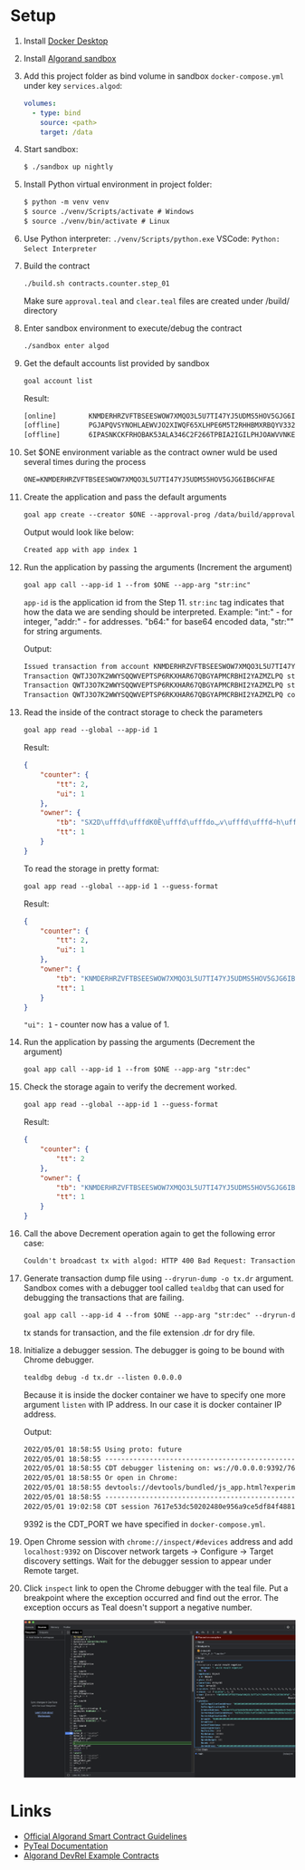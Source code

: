 # Setup

1. Install [Docker Desktop](https://www.docker.com/products/docker-desktop)
2. Install [Algorand sandbox](https://github.com/algorand/sandbox)
3. Add this project folder as bind volume in sandbox `docker-compose.yml` under key `services.algod`:
    ```yml
    volumes:
      - type: bind
        source: <path>
        target: /data
    ```
4. Start sandbox:
    ```txt
    $ ./sandbox up nightly
    ```
5. Install Python virtual environment in project folder:
    ```txt
    $ python -m venv venv
    $ source ./venv/Scripts/activate # Windows
    $ source ./venv/bin/activate # Linux
    ```
6. Use Python interpreter: `./venv/Scripts/python.exe`
    VSCode: `Python: Select Interpreter`

7. Build the contract
   ```txt
   ./build.sh contracts.counter.step_01
   ```
   Make sure `approval.teal` and `clear.teal` files are created under /build/ directory

8. Enter sandbox environment to execute/debug the contract
    ```txt
    ./sandbox enter algod
    ```
9. Get the default accounts list provided by sandbox
    ```txt
    goal account list
    ```

    Result:
    ```txt
    [online]        KNMDERHRZVFTBSEESWOW7XMQO3L5U7TI47YJ5UDMS5HOV5GJG6IB6CHFAE      KNMDERHRZVFTBSEESWOW7XMQO3L5U7TI47YJ5UDMS5HOV5GJG6IB6CHFAE      4000112000000000 microAlgos
    [offline]       PGJAPQVSYNOHLAEWVJO2XIWQF65XLHPE6M5T2RHHBMXRBQYV332L6NJ4GE      PGJAPQVSYNOHLAEWVJO2XIWQF65XLHPE6M5T2RHHBMXRBQYV332L6NJ4GE      1000028000000000 microAlgos
    [offline]       6IPASNKCKFRHOBAK53ALA346C2F266TPBIA2IGILPHJOAWVVNKEGCZRBLM      6IPASNKCKFRHOBAK53ALA346C2F266TPBIA2IGILPHJOAWVVNKEGCZRBLM      4000112000000000 microAlgos
    ```
10. Set $ONE environment variable as the contract owner wuld be used several times during the process
    ```txt
    ONE=KNMDERHRZVFTBSEESWOW7XMQO3L5U7TI47YJ5UDMS5HOV5GJG6IB6CHFAE
    ```
11. Create the application and pass the default arguments
    ```txt
    goal app create --creator $ONE --approval-prog /data/build/approval.teal --clear-prog /data/build/clear.teal --global-byteslices 1 --global-ints 1 --local-byteslices 0 --local-ints 0
    ```
    Output would look like below:
    ```txt
    Created app with app index 1
    ```
12. Run the application by passing the arguments (Increment the argument)
    ```txt
    goal app call --app-id 1 --from $ONE --app-arg "str:inc"
    ```
    `app-id` is the application id from the Step 11.
    `str:inc` tag indicates that how the data we are sending should be interpreted. Example: "int:" - for integer, "addr:" - for addresses. "b64:" for base64 encoded data, "str:"" for string arguments.

    Output:
    ```txt
    Issued transaction from account KNMDERHRZVFTBSEESWOW7XMQO3L5U7TI47YJ5UDMS5HOV5GJG6IB6CHFAE, txid QWTJ3O7K2WWYSQQWVEPTSP6RKXHAR67QBGYAPMCRBHI2YAZMZLPQ (fee 1000)
    Transaction QWTJ3O7K2WWYSQQWVEPTSP6RKXHAR67QBGYAPMCRBHI2YAZMZLPQ still pending as of round 1209
    Transaction QWTJ3O7K2WWYSQQWVEPTSP6RKXHAR67QBGYAPMCRBHI2YAZMZLPQ still pending as of round 1210
    Transaction QWTJ3O7K2WWYSQQWVEPTSP6RKXHAR67QBGYAPMCRBHI2YAZMZLPQ committed in round 1211
    ```
13. Read the inside of the contract storage to check the parameters
    ```txt
    goal app read --global --app-id 1
    ```

    Result: 
    ```json
    {
        "counter": {
            "tt": 2,
            "ui": 1
        },
        "owner": {
            "tb": "SX2D\ufffd\ufffdK0Ȅ\ufffd\ufffdoݐv\ufffd\ufffd~h\ufffd\ufffd\ufffd\ufffdl\ufffdN\ufffd\ufffd\ufffd7\ufffd",
            "tt": 1
        }
    }
    ```

    To read the storage in pretty format:
    ```txt
    goal app read --global --app-id 1 --guess-format
    ```

    Result:
    ```json
    {
        "counter": {
            "tt": 2,
            "ui": 1
        },
        "owner": {
            "tb": "KNMDERHRZVFTBSEESWOW7XMQO3L5U7TI47YJ5UDMS5HOV5GJG6IB6CHFAE",
            "tt": 1
        }
    }
    ```
    `"ui": 1` - counter now has a value of 1.
    
13. Run the application by passing the arguments (Decrement the argument)
    ```txt
    goal app call --app-id 1 --from $ONE --app-arg "str:dec"
    ```
14. Check the storage again to verify the decrement worked.
    ```txt
    goal app read --global --app-id 1 --guess-format
    ```

    Result:
    ```json
    {
        "counter": {
            "tt": 2
        },
        "owner": {
            "tb": "KNMDERHRZVFTBSEESWOW7XMQO3L5U7TI47YJ5UDMS5HOV5GJG6IB6CHFAE",
            "tt": 1
        }
    }
    ```
15. Call the above Decrement operation again to get the following error case:
    ```txt
    Couldn't broadcast tx with algod: HTTP 400 Bad Request: TransactionPool.Remember: transaction LLZB3ENM6WP4MHWYHYLALPR4NX5NRAGEA6RTL7XX23JR2KADWZEQ: logic eval error: - would result negative. Details: pc=90, opcodes=app_global_getintc_1 // 1-
    ```

16. Generate transaction dump file using `--dryrun-dump -o tx.dr` argument. Sandbox comes with a debugger tool called `tealdbg` that can used for debugging the transactions that are failing. 
    ```txt
    goal app call --app-id 4 --from $ONE --app-arg "str:dec" --dryrun-dump -o tx.dr
    ```
    tx stands for transaction, and the file extension .dr for dry file.

17. Initialize a debugger session. The debugger is going to be bound with Chrome debugger.
    ```txt
    tealdbg debug -d tx.dr --listen 0.0.0.0
    ```
    Because it is inside the docker container we have to specify one more argument `listen` with IP address. In our case it is docker container IP address.

    Output:
    ```txt
    2022/05/01 18:58:55 Using proto: future
    2022/05/01 18:58:55 ------------------------------------------------
    2022/05/01 18:58:55 CDT debugger listening on: ws://0.0.0.0:9392/7617e53dc50202480e956a9ce5df84f4881f32bff09ff0299715be104db9ed84
    2022/05/01 18:58:55 Or open in Chrome:
    2022/05/01 18:58:55 devtools://devtools/bundled/js_app.html?experiments=true&v8only=false&ws=0.0.0.0:9392/7617e53dc50202480e956a9ce5df84f4881f32bff09ff0299715be104db9ed84
    2022/05/01 18:58:55 ------------------------------------------------
    2022/05/01 19:02:58 CDT session 7617e53dc50202480e956a9ce5df84f4881f32bff09ff0299715be104db9ed84 closed
    ```

    9392 is the CDT_PORT we have specified in `docker-compose.yml`.

18. Open Chrome session with `chrome://inspect/#devices` address and add `localhost:9392` on Discover network targets -> Configure -> Target discovery settings. Wait for the debugger session to appear under Remote target.

19. Click `inspect` link to open the Chrome debugger with the teal file. Put a breakpoint where the exception occurred and find out the error. The exception occurs as Teal doesn't support a negative number.

    ![Chrome Debugger](https://github.com/bakytnur/algorand-sample-contract/blob/main/chrome_debugger.png?raw=true)
# Links

- [Official Algorand Smart Contract Guidelines](https://developer.algorand.org/docs/get-details/dapps/avm/teal/guidelines/)
- [PyTeal Documentation](https://pyteal.readthedocs.io/en/latest/index.html)
- [Algorand DevRel Example Contracts](https://github.com/algorand/smart-contracts)
